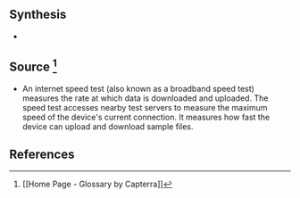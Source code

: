 ## Synthesis
- 
## Source [^1]
- An internet speed test (also known as a broadband speed test) measures the rate at which data is downloaded and uploaded. The speed test accesses nearby test servers to measure the maximum speed of the device's current connection. It measures how fast the device can upload and download sample files.
## References

[^1]: [[Home Page - Glossary by Capterra]]